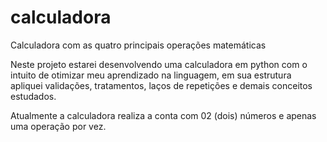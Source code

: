# calculadora
Calculadora com as quatro principais operações matemáticas


Neste projeto estarei desenvolvendo uma calculadora em python com o intuito de otimizar meu aprendizado na linguagem, em sua estrutura apliquei validações, tratamentos, laços de repetições e demais conceitos estudados.

Atualmente a calculadora realiza a conta com 02 (dois) números e apenas uma operação por vez.
